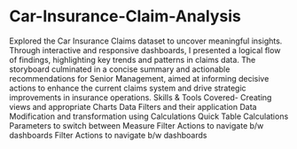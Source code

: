 # Car-Insurance-Claim-Analysis
Explored the Car Insurance Claims dataset to uncover meaningful insights. Through interactive and responsive dashboards, I presented a logical flow of findings, highlighting key trends and patterns in claims data. The storyboard culminated in a concise summary and actionable recommendations for Senior Management, aimed at informing decisive actions to enhance the current claims system and drive strategic improvements in insurance operations.
Skills & Tools Covered- Creating views and appropriate Charts
Data Filters and their application
Data Modification and transformation using Calculations
Quick Table Calculations
Parameters to switch between Measure
Filter Actions to navigate b/w dashboards
Filter Actions to navigate b/w dashboards
